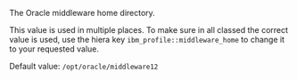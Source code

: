 The Oracle middleware home directory.

This value is used in multiple places. To make sure in all classed the correct value is used, use the hiera key `ibm_profile::middleware_home` to change it to your requested value.

Default value: `/opt/oracle/middleware12`
